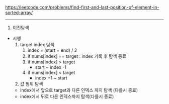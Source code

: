 https://leetcode.com/problems/find-first-and-last-position-of-element-in-sorted-array/

---
1. 이진탐색
- 시행
  1. target index 탐색
     1. index = (start + end) / 2
     2. if nums[index] == target : index 기록 후 탐색 종료 
     3. if nums[index] > target 
        - start ~ index -1 
     4. if nums[index] < target
        - index +1 ~ start 
  2. 값 범위 탐색 
  - index에서 앞으로 target과 다른 인덱스 까지 탐색 (다를시 종료)
  - index에서 뒤로 다른 인덱스까지 탐색(다를시 종료)